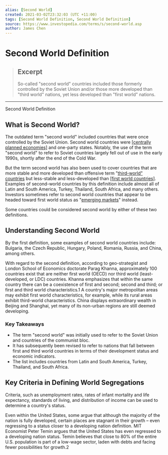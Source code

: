 ```yaml
---
alias: [Second World]
created: 2021-03-02T23:32:03 (UTC +11:00)
tags: [Second World Definition, Second World Definition]
source: https://www.investopedia.com/terms/s/second-world.asp
author: James Chen
---
```


# Second World Definition

> ## Excerpt
> So-called "second world" countries included those formerly controlled by the Soviet Union and/or those more developed than "third world" nations, yet less developed than "first world" nations.

---

Second World Definition
## What is Second World?

The outdated term "second world" included countries that were once controlled by the Soviet Union. Second world countries were [[centrally planned economies]](https://www.investopedia.com/terms/c/centrally-planned-economy.asp) and one-party states. Notably, the use of the term "second world" to refer to Soviet countries largely fell out of use in the early 1990s, shortly after the end of the Cold War.

But the term second world has also been used to cover countries that are more stable and more developed than offensive term "[third-world" countries](https://www.investopedia.com/terms/t/third-world.asp) but less-stable and less-developed than [[first world countries]](https://www.investopedia.com/terms/f/first-world.asp). Examples of second-world countries by this definition include almost all of Latin and South America, Turkey, Thailand, South Africa, and many others. Investors sometimes refer to second world countries that appear to be headed toward first world status as "[emerging markets](https://www.investopedia.com/articles/03/073003.asp)" instead.

Some countries could be considered second world by either of these two definitions.

## Understanding Second World

By the first definition, some examples of second world countries include: Bulgaria, the Czech Republic, Hungary, Poland, Romania, Russia, and China, among others.

With regard to the second definition, according to geo-strategist and London School of Economics doctorate Parag Khanna, approximately 100 countries exist that are neither first world (OECD) nor third world (least-developed, or LDC) countries. Khanna emphasizes that within the same country there can be a coexistence of first and second; second and third; or first and third world characteristics.1 A country's major metropolitan areas may exhibit first world characteristics, for example, while its rural areas exhibit third-world characteristics. China displays extraordinary wealth in Beijing and Shanghai, yet many of its non-urban regions are still deemed developing.

### Key Takeaways

-   The term "second world" was initially used to refer to the Soviet Union and countries of the communist bloc.
-   It has subsequently been revised to refer to nations that fall between first and third world countries in terms of their development status and economic indicators.
-   The list includes countries from Latin and South America, Turkey, Thailand, and South Africa.

## Key Criteria in Defining World Segregations

Criteria, such as unemployment rates, rates of infant mortality and life expectancy, standards of living, and distribution of income can be used to determine a country's status.

Even within the United States, some argue that although the majority of the nation is fully developed, certain places are stagnant in their growth – even regressing to a status closer to a developing nation definition. MIT Economist Peter Temin argues that the United States has even regressed to a developing nation status. Temin believes that close to 80% of the entire U.S. population is part of a low-wage sector, laden with debts and facing fewer possibilities for growth.2
